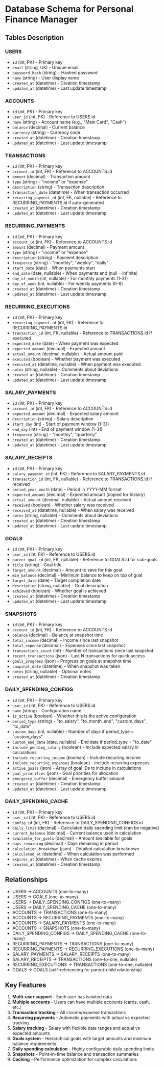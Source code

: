 # Database Schema for Personal Finance Manager

## Tables Description

### USERS
- `id` (int, PK) - Primary key
- `email` (string, UK) - Unique email
- `password_hash` (string) - Hashed password
- `name` (string) - User display name
- `created_at` (datetime) - Creation timestamp
- `updated_at` (datetime) - Last update timestamp

### ACCOUNTS
- `id` (int, PK) - Primary key
- `user_id` (int, FK) - Reference to USERS.id
- `name` (string) - Account name (e.g., "Main Card", "Cash")
- `balance` (decimal) - Current balance
- `currency` (string) - Currency code
- `created_at` (datetime) - Creation timestamp
- `updated_at` (datetime) - Last update timestamp

### TRANSACTIONS
- `id` (int, PK) - Primary key
- `account_id` (int, FK) - Reference to ACCOUNTS.id
- `amount` (decimal) - Transaction amount
- `type` (string) - "income" or "expense"
- `description` (string) - Transaction description
- `transaction_date` (datetime) - When transaction occurred
- `recurring_payment_id` (int, FK, nullable) - Reference to RECURRING_PAYMENTS.id if auto-generated
- `created_at` (datetime) - Creation timestamp
- `updated_at` (datetime) - Last update timestamp

### RECURRING_PAYMENTS
- `id` (int, PK) - Primary key
- `account_id` (int, FK) - Reference to ACCOUNTS.id
- `amount` (decimal) - Payment amount
- `type` (string) - "income" or "expense"
- `description` (string) - Payment description
- `frequency` (string) - "monthly", "weekly", "daily"
- `start_date` (date) - When payments start
- `end_date` (date, nullable) - When payments end (null = infinite)
- `day_of_month` (int, nullable) - For monthly payments (1-31)
- `day_of_week` (int, nullable) - For weekly payments (0-6)
- `created_at` (datetime) - Creation timestamp
- `updated_at` (datetime) - Last update timestamp

### RECURRING_EXECUTIONS
- `id` (int, PK) - Primary key
- `recurring_payment_id` (int, FK) - Reference to RECURRING_PAYMENTS.id
- `transaction_id` (int, FK, nullable) - Reference to TRANSACTIONS.id if executed
- `expected_date` (date) - When payment was expected
- `expected_amount` (decimal) - Expected amount
- `actual_amount` (decimal, nullable) - Actual amount paid
- `executed` (boolean) - Whether payment was executed
- `executed_at` (datetime, nullable) - When payment was executed
- `notes` (string, nullable) - Comments about deviations
- `created_at` (datetime) - Creation timestamp
- `updated_at` (datetime) - Last update timestamp

### SALARY_PAYMENTS
- `id` (int, PK) - Primary key
- `account_id` (int, FK) - Reference to ACCOUNTS.id
- `expected_amount` (decimal) - Expected salary amount
- `description` (string) - Salary description
- `start_day` (int) - Start of payment window (1-31)
- `end_day` (int) - End of payment window (1-31)
- `frequency` (string) - "monthly", "quarterly"
- `created_at` (datetime) - Creation timestamp
- `updated_at` (datetime) - Last update timestamp

### SALARY_RECEIPTS
- `id` (int, PK) - Primary key
- `salary_payment_id` (int, FK) - Reference to SALARY_PAYMENTS.id
- `transaction_id` (int, FK, nullable) - Reference to TRANSACTIONS.id if received
- `period_year_month` (date) - Period in YYYY-MM format
- `expected_amount` (decimal) - Expected amount (copied for history)
- `actual_amount` (decimal, nullable) - Actual amount received
- `received` (boolean) - Whether salary was received
- `received_at` (datetime, nullable) - When salary was received
- `notes` (string, nullable) - Comments about deviations
- `created_at` (datetime) - Creation timestamp
- `updated_at` (datetime) - Last update timestamp

### GOALS
- `id` (int, PK) - Primary key
- `user_id` (int, FK) - Reference to USERS.id
- `parent_goal_id` (int, FK, nullable) - Reference to GOALS.id for sub-goals
- `title` (string) - Goal title
- `target_amount` (decimal) - Amount to save for this goal
- `min_balance` (decimal) - Minimum balance to keep on top of goal
- `target_date` (date) - Target completion date
- `description` (string, nullable) - Goal description
- `achieved` (boolean) - Whether goal is achieved
- `created_at` (datetime) - Creation timestamp
- `updated_at` (datetime) - Last update timestamp

### SNAPSHOTS
- `id` (int, PK) - Primary key
- `account_id` (int, FK) - Reference to ACCOUNTS.id
- `balance` (decimal) - Balance at snapshot time
- `total_income` (decimal) - Income since last snapshot
- `total_expense` (decimal) - Expenses since last snapshot
- `transactions_count` (int) - Number of transactions since last snapshot
- `recent_transactions` (json) - Last N transactions for quick access
- `goals_progress` (json) - Progress on goals at snapshot time
- `snapshot_date` (datetime) - When snapshot was taken
- `notes` (string, nullable) - Optional notes
- `created_at` (datetime) - Creation timestamp

### DAILY_SPENDING_CONFIGS
- `id` (int, PK) - Primary key
- `user_id` (int, FK) - Reference to USERS.id
- `name` (string) - Configuration name
- `is_active` (boolean) - Whether this is the active configuration
- `period_type` (string) - "to_salary", "to_month_end", "custom_days", "to_date"
- `custom_days` (int, nullable) - Number of days if period_type = "custom_days"
- `custom_end_date` (date, nullable) - End date if period_type = "to_date"
- `include_pending_salary` (boolean) - Include expected salary in calculations
- `include_recurring_income` (boolean) - Include recurring income
- `include_recurring_expenses` (boolean) - Include recurring expenses
- `active_goals` (json) - Array of goal IDs to include in calculations
- `goal_priorities` (json) - Goal priorities for allocation
- `emergency_buffer` (decimal) - Emergency buffer amount
- `created_at` (datetime) - Creation timestamp
- `updated_at` (datetime) - Last update timestamp

### DAILY_SPENDING_CACHE
- `id` (int, PK) - Primary key
- `user_id` (int, FK) - Reference to USERS.id
- `config_id` (int, FK) - Reference to DAILY_SPENDING_CONFIGS.id
- `daily_limit` (decimal) - Calculated daily spending limit (can be negative)
- `current_balance` (decimal) - Current balance used in calculation
- `available_for_goals` (decimal) - Amount available for goals
- `days_remaining` (decimal) - Days remaining in period
- `calculation_breakdown` (json) - Detailed calculation breakdown
- `calculated_at` (datetime) - When calculation was performed
- `expires_at` (datetime) - When cache expires
- `created_at` (datetime) - Creation timestamp

## Relationships

- USERS → ACCOUNTS (one-to-many)
- USERS → GOALS (one-to-many)
- USERS → DAILY_SPENDING_CONFIGS (one-to-many)
- USERS → DAILY_SPENDING_CACHE (one-to-many)
- ACCOUNTS → TRANSACTIONS (one-to-many)
- ACCOUNTS → RECURRING_PAYMENTS (one-to-many)
- ACCOUNTS → SALARY_PAYMENTS (one-to-many)
- ACCOUNTS → SNAPSHOTS (one-to-many)
- DAILY_SPENDING_CONFIGS → DAILY_SPENDING_CACHE (one-to-many)
- RECURRING_PAYMENTS → TRANSACTIONS (one-to-many)
- RECURRING_PAYMENTS → RECURRING_EXECUTIONS (one-to-many)
- SALARY_PAYMENTS → SALARY_RECEIPTS (one-to-many)
- SALARY_RECEIPTS → TRANSACTIONS (one-to-one, nullable)
- RECURRING_EXECUTIONS → TRANSACTIONS (one-to-one, nullable)
- GOALS → GOALS (self-referencing for parent-child relationship)

## Key Features

1. **Multi-user support** - Each user has isolated data
2. **Multiple accounts** - Users can have multiple accounts (cards, cash, etc.)
3. **Transaction tracking** - All income/expense transactions
4. **Recurring payments** - Automatic payments with actual vs expected tracking
5. **Salary tracking** - Salary with flexible date ranges and actual vs expected amounts
6. **Goals system** - Hierarchical goals with target amounts and minimum balance requirements
7. **Daily spending calculation** - Highly configurable daily spending limits
8. **Snapshots** - Point-in-time balance and transaction summaries
9. **Caching** - Performance optimization for complex calculations